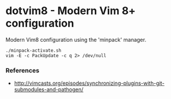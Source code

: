 # dotvim8 - Modern Vim 8+ configuration

Modern Vim8 configuration using the 'minpack' manager.

```
./minpack-activate.sh
vim -E -c PackUpdate -c q 2> /dev/null
```

### References

* http://vimcasts.org/episodes/synchronizing-plugins-with-git-submodules-and-pathogen/
